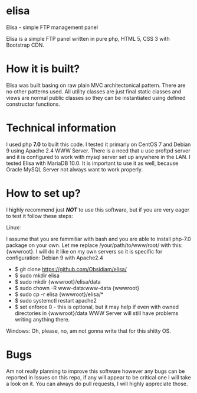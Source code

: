 # elisa
Elisa - simple FTP management panel

Elisa is a simple FTP panel written in pure php, HTML 5, CSS 3 with Bootstrap CDN.

# How it is built?

Elisa was built basing on raw plain MVC architectonical pattern.
There are no other patterns used.
All utility classes are just final static classes and views are normal public classes so they can be instantiated using defined constructor functions.

# Technical information

I used php __7.0__ to built this code. I tested it primarly on CentOS 7 and Debian 9 using Apache 2.4 WWW Server.
There is a need that u use proftpd server and it is configured to work with mysql server set up anywhere in the LAN.
I tested Elisa with MariaDB 10.0. It is important to use it as well, because Oracle MySQL Server not always want to work properly.

# How to set up?

I highly recommend just ___NOT___  to use this software, but if you are very eager to test it follow these steps:

Linux: 

I assume that you are fammiliar with bash and you are able to install php-7.0 package on your own. Let me replace /your/path/to/www/root/ with this: {wwwroot}. I will do it like on my own servers so it is specific for configuration: Debian 9 with Apache2.4


* $ git clone https://github.com/Obsidiam/elisa/
* $ sudo mkdir elisa
* $ sudo mkdir {wwwroot}/elisa/data
* $ sudo chown -R www-data:www-data {wwwroot}
* $ sudo cp -r elisa {wwwroot}/elisa/*
* $ sudo systemctl restart apache2
* $ set enforce 0 - this is optional, but it may help if even with owned directories in {wwwroot}/data WWW Server will still have problems writing anything there.

Windows:
Oh, please, no, am not gonna write that for this shitty OS.

# Bugs

Am not really planning to improve this software however any bugs can be reported in Issues on this repo, if any will appear to be critical one I will take a look on it. You can always do pull requests, I will highly appreciate those.
